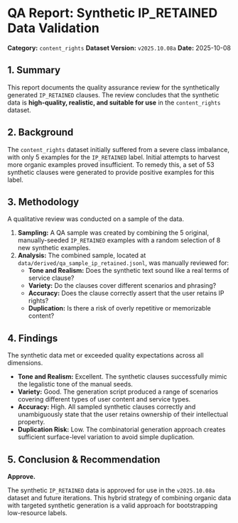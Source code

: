 # QA Report: Synthetic IP_RETAINED Data Validation

**Category:** `content_rights`
**Dataset Version:** `v2025.10.08a`
**Date:** 2025-10-08

## 1. Summary

This report documents the quality assurance review for the synthetically generated `IP_RETAINED` clauses. The review concludes that the synthetic data is **high-quality, realistic, and suitable for use** in the `content_rights` dataset.

## 2. Background

The `content_rights` dataset initially suffered from a severe class imbalance, with only 5 examples for the `IP_RETAINED` label. Initial attempts to harvest more organic examples proved insufficient. To remedy this, a set of 53 synthetic clauses were generated to provide positive examples for this label.

## 3. Methodology

A qualitative review was conducted on a sample of the data.

1.  **Sampling:** A QA sample was created by combining the 5 original, manually-seeded `IP_RETAINED` examples with a random selection of 8 new synthetic examples.
2.  **Analysis:** The combined sample, located at `data/derived/qa_sample_ip_retained.jsonl`, was manually reviewed for:
    *   **Tone and Realism:** Does the synthetic text sound like a real terms of service clause?
    *   **Variety:** Do the clauses cover different scenarios and phrasing?
    *   **Accuracy:** Does the clause correctly assert that the user retains IP rights?
    *   **Duplication:** Is there a risk of overly repetitive or memorizable content?

## 4. Findings

The synthetic data met or exceeded quality expectations across all dimensions.

*   **Tone and Realism:** Excellent. The synthetic clauses successfully mimic the legalistic tone of the manual seeds.
*   **Variety:** Good. The generation script produced a range of scenarios covering different types of user content and service types.
*   **Accuracy:** High. All sampled synthetic clauses correctly and unambiguously state that the user retains ownership of their intellectual property.
*   **Duplication Risk:** Low. The combinatorial generation approach creates sufficient surface-level variation to avoid simple duplication.

## 5. Conclusion & Recommendation

**Approve.**

The synthetic `IP_RETAINED` data is approved for use in the `v2025.10.08a` dataset and future iterations. This hybrid strategy of combining organic data with targeted synthetic generation is a valid approach for bootstrapping low-resource labels.
